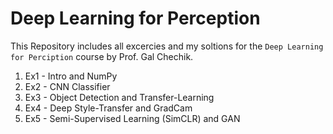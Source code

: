 # Deep Learning for Perception

This Repository includes all excercies and my soltions for the `Deep Learning for Perciption` course by Prof. Gal Chechik.

1. Ex1 - Intro and NumPy
2. Ex2 - CNN Classifier
3. Ex3 - Object Detection and Transfer-Learning
4. Ex4 - Deep Style-Transfer and GradCam
5. Ex5 - Semi-Supervised Learning (SimCLR) and GAN
